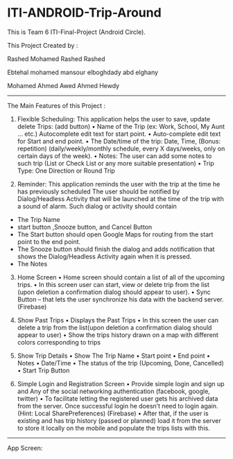 # ITI-ANDROID-Trip-Around

This is Team 6 ITI-Final-Project (Android Circle).

This Project Created by :

Rashed Mohamed Rashed Rashed

Ebtehal mohamed mansour elboghdady abd elghany

Mohamed Ahmed Awed Ahmed Hewdy

___________________________________________________________________________________________________________________________________________________________________________


The Main Features of this Project :

1. Flexible Scheduling: This application helps the user to save, update delete Trips: (add button)
• Name of the Trip (ex: Work, School, My Aunt … etc.) Autocomplete edit text for start point.
• Auto-complete edit text for Start and end point. 
• The Date/time of the trip: Date, Time, (Bonus: repetition) (daily/weekly/monthly schedule, every X days/weeks, only on certain days of the week).
• Notes: The user can add some notes to such trip (List or Check List or any more suitable presentation)
• Trip Type: One Direction or Round Trip


2. Reminder: This application reminds the user with the trip at the time he has previously scheduled
The user should be notified by Dialog/Headless Activity that will be launched at the time of the trip with a sound of alarm.
 Such dialog or activity should contain
- The Trip Name
-  start button ,Snooze button, and Cancel Button
- The Start button should open Google Maps for routing from the start point to the end point.
- The Snooze button should finish the dialog and adds notification that shows the Dialog/Headless Activity again when it is pressed. 
- The Notes 


3. Home Screen
• Home screen should contain a list of all of the upcoming trips. 
• In this screen user can start, view or delete trip from the list (upon deletion a confirmation dialog should appear to user). 
• Sync Button – that lets the user synchronize his data with the backend server. (Firebase)


4. Show Past Trips
• Displays the Past Trips 
• In this screen the user can delete a trip from the list(upon deletion a confirmation dialog should appear to user) 
• Show the trips history drawn on a map with different colors corresponding to trips


5. Show Trip Details
• Show The Trip Name 
• Start point 
• End point 
• Notes 
• Date/Time 
• The status of the trip (Upcoming, Done, Cancelled) 
• Start Trip Button  


6. Simple Login and Registration Screen 
• Provide simple login and sign up and Any of the social networking authentication (facebook, google, twitter)
• To facilitate letting the registered user gets his archived data from the server. Once successful login he doesn’t need to login again. (Hint: Local SharePreferences) (Firebase) • After that, if the user is existing and has trip history (passed or planned) load it from the server to store it locally on the mobile and populate the trips lists with this.



__________________________________________________________________________________________________________________________________________________________________________________

App Screen:




